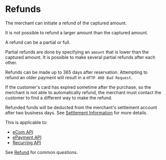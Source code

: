 <!-- START_METADATA
---
title: Refunds
sidebar_label: Refunds
pagination_next: null
pagination_prev: null
---
END_METADATA -->

# Refunds

The merchant can initiate a refund of the captured amount.

It is not possible to refund a larger amount than the captured amount.

A refund can be a partial or full.

Partial refunds are done by specifying an `amount` that is lower than the
captured amount. It is possible to make several partial refunds after each
other.

Refunds can be made up to 365 days after reservation.
Attempting to refund an older payment will result in a
`HTTP 400 Bad Request`.

If the customer's card has expired sometime after the purchase, so the merchant
is not able to automatically refund, the merchant must contact the customer to
find a different way to make the refund.

Refunded funds will be deducted from the merchant's settlement account after
two business days. See
[Settlement Information](../settlements/README.md) for more details.

This is applicable to:

* [eCom API](https://developer.vippsmobilepay.com/docs/APIs/ecom-api)
* [ePayment API](https://developer.vippsmobilepay.com/docs/APIs/epayment-api)
* [Recurring API](https://developer.vippsmobilepay.com/docs/APIs/recurring-api)

See
[Refund](https://developer.vippsmobilepay.com/docs/vipps-developers/faqs/refunds-faq/)
for common questions.
